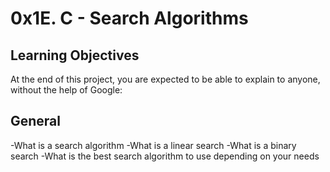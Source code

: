# 0x1E. C - Search Algorithms

## Learning Objectives
At the end of this project, you are expected to be able to explain to anyone, without the help of Google:

## General
-What is a search algorithm
-What is a linear search
-What is a binary search
-What is the best search algorithm to use depending on your needs
